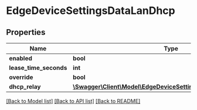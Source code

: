 # EdgeDeviceSettingsDataLanDhcp

## Properties
Name | Type | Description | Notes
------------ | ------------- | ------------- | -------------
**enabled** | **bool** |  | [optional] 
**lease_time_seconds** | **int** |  | [optional] 
**override** | **bool** |  | [optional] 
**dhcp_relay** | [**\Swagger\Client\Model\EdgeDeviceSettingsDataLanDhcpDhcpRelay**](EdgeDeviceSettingsDataLanDhcpDhcpRelay.md) |  | [optional] 

[[Back to Model list]](../README.md#documentation-for-models) [[Back to API list]](../README.md#documentation-for-api-endpoints) [[Back to README]](../README.md)


